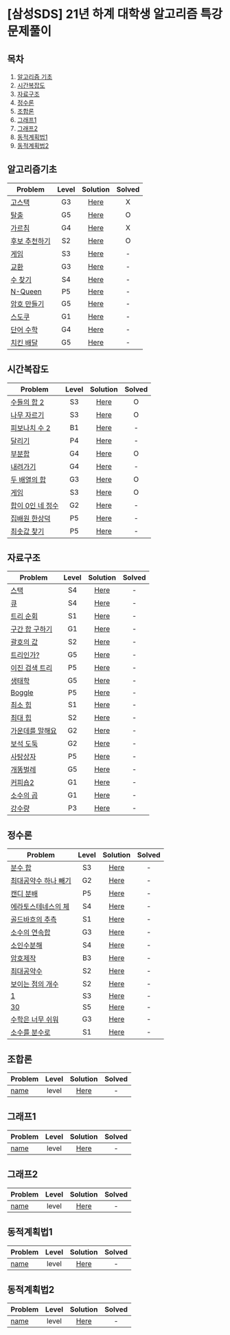 # [삼성SDS] 21년 하계 대학생 알고리즘 특강 문제풀이

목차
---
1. [알고리즘 기초](#알고리즘기초)
2. [시간복잡도](#시간복잡도)
3. [자료구조](#자료구조)
4. [정수론](#정수론)
5. [조합론](#조합론)
6. [그래프1](#그래프1)
7. [그래프2](#그래프2)
8. [동적계획법1](#동적계획법2)
9. [동적계획법2](#동적계획법2)

## 알고리즘기초

|Problem|Level|Solution|Solved|
|---|:---:|:---:|:---:|
|[고스택](https://www.acmicpc.net/problem/3425)|G3|[Here](./solution/3425)| X |
|[탈출](https://www.acmicpc.net/problem/3055)|G5|[Here](./solution/3055)| O |
|[가르침](https://www.acmicpc.net/problem/1062)|G4|[Here](./solution/1062)| X |
|[후보 추천하기](https://www.acmicpc.net/problem/1713)|S2|[Here](./solution/1713)| O |
|[게임](https://www.acmicpc.net/problem/1072)|S3|[Here](./solution/5)| - |
|[교환](https://www.acmicpc.net/problem/1039)|G3|[Here](./solution/6)| - |
|[수 찾기](https://www.acmicpc.net/problem/1920)|S4|[Here](./solution/7)| - |
|[N-Queen](https://www.acmicpc.net/problem/3344)|P5|[Here](./solution/8)| - |
|[암호 만들기](https://www.acmicpc.net/problem/1759)|G5|[Here](./solution/9)| - |
|[스도쿠](https://www.acmicpc.net/problem/1840)|G1|[Here](./solution/10)| - |
|[단어 수학](https://www.acmicpc.net/problem/1339)|G4|[Here](./solution/11)| - |
|[치킨 배달](https://www.acmicpc.net/problem/15686)|G5|[Here](./solution/12)| - |


## 시간복잡도

|Problem|Level|Solution|Solved|
|---|:---:|:---:|:---:|
|[수들의 합 2](https://www.acmicpc.net/problem/2003)|S3|[Here](./solution/2003)| O |
|[나무 자르기](https://www.acmicpc.net/problem/2805)|S3|[Here](./solution/2805)| O |
|[피보나치 수 2](https://www.acmicpc.net/problem/2748)|B1|[Here](./solution/15)| - |
|[달리기](https://www.acmicpc.net/problem/2517)|P4|[Here](./solution/16)| - |
|[부분합](https://www.acmicpc.net/problem/1806)|G4|[Here](./solution/1806)| O |
|[내려가기](https://www.acmicpc.net/problem/2096)|G4|[Here](./solution/18)| - |
|[두 배열의 합](https://www.acmicpc.net/problem/2143)|G3|[Here](./solution/2143)| O |
|[게임](https://www.acmicpc.net/problem/1072)|S3|[Here](./solution/1072)| O |
|[합이 0인 네 정수](https://www.acmicpc.net/problem/7453)|G2|[Here](./solution/21)| - |
|[집배원 한상덕](https://www.acmicpc.net/problem/2842)|P5|[Here](./solution/22)| - |
|[최솟값 찾기](https://www.acmicpc.net/problem/11003)|P5|[Here](./solution/23)| - |

## 자료구조

|Problem|Level|Solution|Solved|
|---|:---:|:---:|:---:|
|[스택](https://www.acmicpc.net/problem/10828)|S4|[Here](./solution/13)| - |
|[큐](https://www.acmicpc.net/problem/10845)|S4|[Here](./solution/14)| - |
|[트리 순회](https://www.acmicpc.net/problem/1991)|S1|[Here](./solution/15)| - |
|[구간 합 구하기](https://www.acmicpc.net/problem/2042)|G1|[Here](./solution/16)| - |
|[괄호의 값](https://www.acmicpc.net/problem/2504)|S2|[Here](./solution/17)| - |
|[트리인가?](https://www.acmicpc.net/problem/6416)|G5|[Here](./solution/18)| - |
|[이진 검색 트리](https://www.acmicpc.net/problem/1539)|P5|[Here](./solution/19)| - |
|[생태학](https://www.acmicpc.net/problem/4358)|G5|[Here](./solution/20)| - |
|[Boggle](https://www.acmicpc.net/problem/9202)|P5|[Here](./solution/21)| - |
|[최소 힙](https://www.acmicpc.net/problem/1927)|S1|[Here](./solution/22)| - |
|[최대 힙](https://www.acmicpc.net/problem/11279)|S2|[Here](./solution/23)| - |
|[가운데를 말해요](https://www.acmicpc.net/problem/1655)|G2|[Here](./solution/24)| - |
|[보석 도둑](https://www.acmicpc.net/problem/1202)|G2|[Here](./solution/25)| - |
|[사탕상자](https://www.acmicpc.net/problem/2243)|P5|[Here](./solution/26)| - |
|[개똥벌레](https://www.acmicpc.net/problem/3020)|G5|[Here](./solution/27)| - |
|[커피숍2](https://www.acmicpc.net/problem/1275)|G1|[Here](./solution/28)| - |
|[소수의 곱](https://www.acmicpc.net/problem/2014)|G1|[Here](./solution/29)| - |
|[강수량](https://www.acmicpc.net/problem/2094)|P3|[Here](./solution/30)| - |

## 정수론

|Problem|Level|Solution|Solved|
|---|:---:|:---:|:---:|
|[분수 합](https://www.acmicpc.net/problem/1735)|S3|[Here](./solution/30)| - |
|[최대공약수 하나 빼기](https://www.acmicpc.net/problem/14476)|G2|[Here](./solution/31)| - |
|[캔디 분배](https://www.acmicpc.net/problem/3955)|P5|[Here](./solution/32)| - |
|[에라토스테네스의 체](https://www.acmicpc.net/problem/2960)|S4|[Here](./solution/33)| - |
|[골드바흐의 추측](https://www.acmicpc.net/problem/6588)|S1|[Here](./solution/34)| - |
|[소수의 연속합](https://www.acmicpc.net/problem/1644)|G3|[Here](./solution/35)| - |
|[소인수분해](https://www.acmicpc.net/problem/11653)|S4|[Here](./solution/36)| - |
|[암호제작](https://www.acmicpc.net/problem/1837)|B3|[Here](./solution/37)| - |
|[최대공약수](https://www.acmicpc.net/problem/1850)|S2|[Here](./solution/38)| - |
|[보이는 점의 개수](https://www.acmicpc.net/problem/2725)|S2|[Here](./solution/39)| - |
|[1](https://www.acmicpc.net/problem/4375)|S3|[Here](./solution/40)| - |
|[30](https://www.acmicpc.net/problem/10610)|S5|[Here](./solution/41)| - |
|[수학은 너무 쉬워](https://www.acmicpc.net/problem/2904)|G3|[Here](./solution/42)| - |
|[소수를 분수로](https://www.acmicpc.net/problem/5376)|S1|[Here](./solution/43)| - |

## 조합론

|Problem|Level|Solution|Solved|
|---|:---:|:---:|:---:|
|[name](https://www.acmicpc.net/problem/)|level|[Here](./solution/?)| - |

## 그래프1

|Problem|Level|Solution|Solved|
|---|:---:|:---:|:---:|
|[name](https://www.acmicpc.net/problem/)|level|[Here](./solution/?)| - |

## 그래프2

|Problem|Level|Solution|Solved|
|---|:---:|:---:|:---:|
|[name](https://www.acmicpc.net/problem/)|level|[Here](./solution/?)| - |

## 동적계획법1

|Problem|Level|Solution|Solved|
|---|:---:|:---:|:---:|
|[name](https://www.acmicpc.net/problem/)|level|[Here](./solution/?)| - |

## 동적계획법2

|Problem|Level|Solution|Solved|
|---|:---:|:---:|:---:|
|[name](https://www.acmicpc.net/problem/)|level|[Here](./solution/?)| - |
